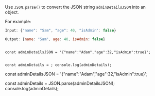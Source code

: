 Use `JSON.parse()` to convert
the JSON string `adminDetailsJSON`
into an object.

For example:
```js
Input: {"name": "Sam", "age": 40, "isAdmin": false}

Output: {name: "Sam", age: 40, isAdmin: false}
```

<codeblock type="exercise" language="javascript" testMode="fixedInput">
<code>
const adminDetailsJSON = '{"name":"Adam","age":32,"isAdmin":true}';

const adminDetails = ;
console.log(adminDetails);
</code>

<solution>
const adminDetailsJSON = '{"name":"Adam","age":32,"isAdmin":true}';

const adminDetails = JSON.parse(adminDetailsJSON);
console.log(adminDetails);
</solution>
</codeblock>
